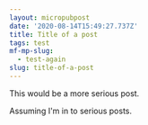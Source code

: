 ```yaml
---
layout: micropubpost
date: '2020-08-14T15:49:27.737Z'
title: Title of a post
tags: test
mf-mp-slug:
  - test-again
slug: title-of-a-post
---
```

This would be a more serious post.

Assuming I'm in to serious posts.
